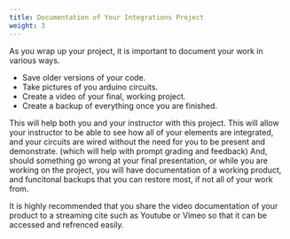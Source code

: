 ```yaml
---
title: Documentation of Your Integrations Project
weight: 3
---
```


As you wrap up your project, it is important to document your work in various ways. 

* Save older versions of your code.
* Take pictures of you arduino circuits. 
* Create a video of your final, working project.
* Create a backup of everything once you are finished. 

This will help both you and your instructor with this project. This will allow your instructor to be able to see how all of your elements are integrated, and your circuits are wired without the need for you to be present and demonstrate. (which will help with prompt grading and feedback) And, should something go wrong at your final presentation, or while you are working on the project, you will have documentation of a working product, and funcitonal backups that you can restore most, if not all of your work from. 

It is highly recommended that you share the video documentation of your product to a streaming cite such as Youtube or Vimeo so that it can be accessed and refrenced easily. 
